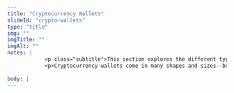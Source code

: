 ```yaml
--- 
title: "Cryptocurrency Wallets"
slideId: "crypto-wallets"
type: "title"
img: ""
imgTitle: ""
imgAlt: ""
notes: | 
            <p class="subtitle">This section explores the different types of cryptocurrency wallets.</p>
            <p>Cryptocurrency wallets come in many shapes and sizes--both digital and anonlog.</p>
        
body: |      
---
```

